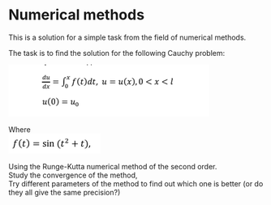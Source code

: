 # Numerical methods  
This is a solution for a simple task from the field of numerical methods. 

The task is to find the solution for the following Cauchy problem:  

![](https://github.com/oscar-foxtrot/University-stuff/blob/main/Exploring_Runge_Kutta/The_Task.png)  
  
Where  
![](https://github.com/oscar-foxtrot/University-stuff/blob/main/Exploring_Runge_Kutta/func.png)  
  
Using the Runge-Kutta numerical method of the second order.  
Study the convergence of the method,  
Try different parameters of the method to find out which one is better (or do they all give the same precision?)

